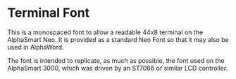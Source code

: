 Terminal Font
=============

This is a monospaced font to allow a readable 44x8 terminal on the AlphaSmart Neo.
It is provided as a standard Neo Font so that it may also be used in AlphaWord.

The font is intended to replicate, as much as possible, the font used on the
AlphaSmart 3000, which was driven by an ST7066 or similar LCD controller.
